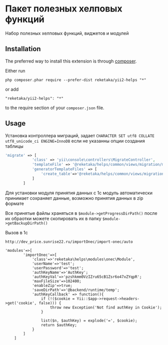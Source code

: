 Пакет полезных хелповых функций
===============================
Набор полезных хелповых функций, виджетов и модулей

Installation
------------

The preferred way to install this extension is through [composer](http://getcomposer.org/download/).

Either run

```
php composer.phar require --prefer-dist reketaka/yii2-helps "*"
```

or add

```
"reketaka/yii2-helps": "*"
```

to the require section of your `composer.json` file.


Usage
-----

Установка контроллера миграций, задает ```CHARACTER SET utf8 COLLATE utf8_unicode_ci ENGINE=InnoDB``` если не указанны опции создания таблицы

```php
'migrate' => [
            'class' => 'yii\console\controllers\MigrateController',
            'templateFile' => '@reketaka/helps/common/views/migration/migration.php',
            'generatorTemplateFiles' => [
                'create_table'=>'@reketaka/helps/common/views/migration/createTableMigration.php'
            ]
        ]
```

Для установки модуля принятия данных с 1с
модуль автоматически принимает сохраняет данные, возможно принятия данных в zip формате

Все принятые файлы храняться в `$module->getProgressDirPath()` после их обраотки можете скопировать их в папку `$module->getBackupDirPath()`

Вызов в 1с
```
http://dev_price.sunrise22.ru/importOnec/import-onec/auto
```

```
'modules'=>[
        'importOnec'=>[
            'class'=>'reketaka\helps\modules\onec\Module',
            'userName'=>'test';
            'userPassword'=>'test';
            'authKeyName'=>'AuthKey';
            'authKeyVal'=>'pzshkmm0VzIZru65cB1Zsr6o47xZYqpR';
            'maxFileSize'=>102400;
            'enableZip'=>true;
            'saveDirPath'=>'@backend/runtime/temp';
            'authKeyCallback' => function(){
                if (!($cookie = Yii::$app->request->headers->get('cookie', false))) {
                    throw new Exception('Not find authKey in Cookie');
                }

                list($n, $authKey) = explode('=', $cookie);
                return $authKey;
            }
        ]
    ]
```